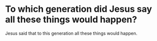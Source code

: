 # To which generation did Jesus say all these things would happen?

Jesus said that to this generation all these things would happen.
